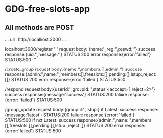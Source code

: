 # GDG-free-slots-app
## All methods are POST
...
url: http://localhost:3000
...


localhost:3000/register
'''
request body: {name:'<name>',reg:'<regNo>',psswd:'<passwd>'}
success response:{uid:'<mongouid>',message:'<success>'} STATUS:200
error response:{error:'failed'} STATUS:500
'''

/create_group
request body:{name:'',members:[],admin:'<uid of admin>'}
success response:{admin:'',name:'',members:[],freeslots:[],pending:[],lstup:<date>,reject:[]} STATUS 200
error response:{error:'failed'} STATUS:500

/respond
request body:{userId:'',groupId:'',status'<acccept=1,reject=2>'}
success response:{message:'success'} STATUS:200
faliure response:{error: 'failed'} STATUS:500

/group_update
request body:{groupId:'',lstup:<Date>}
if Latest:
  success response:{message:'latest'} STATUS:200
  faliure response:{error: 'failed'} STATUS:500
if not Latest:
  success response:{admin:'',name:'',members:[],freeslots:[],pending:[],lstup:<date>,reject:[]} STATUS 200
  error response:{error:'failed'} STATUS:500
